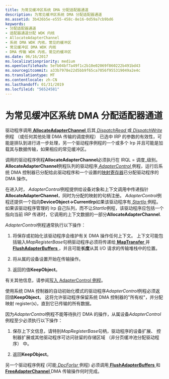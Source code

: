 ```yaml
---
title: 为常见缓冲区系统 DMA 分配适配器通道
description: 为常见缓冲区系统 DMA 分配适配器通道
ms.assetid: 3b426b5e-e555-458c-8e16-0d59a7cb9bd6
keywords:
- 分配适配器通道
- 适配器通道分配 WDK 内核
- AllocateAdapterChannel
- 系统 DMA WDK 内核，常见的缓冲区
- 常见缓冲区 DMA WDK 内核
- DMA 传输 WDK 内核，常见的缓冲区
ms.date: 06/16/2017
ms.localizationpriority: medium
ms.openlocfilehash: 5efb04bf7a49f1c2b10e02069f860222b491bd43
ms.sourcegitcommit: a33b7978e22d5bb9f65ca7056f955319049a2e4c
ms.translationtype: MT
ms.contentlocale: zh-CN
ms.lasthandoff: 01/31/2019
ms.locfileid: "56524581"
---
```

# <a name="allocating-an-adapter-channel-for-common-buffer-system-dma"></a>为常见缓冲区系统 DMA 分配适配器通道





驱动程序调用[ **AllocateAdapterChannel** ](https://msdn.microsoft.com/library/windows/hardware/ff540573)后其[ *DispatchRead* ](https://docs.microsoft.com/windows-hardware/drivers/ddi/content/wdm/nc-wdm-driver_dispatch)或[ *DispatchWrite* ](https://docs.microsoft.com/windows-hardware/drivers/ddi/content/wdm/nc-wdm-driver_dispatch)例程 （或任何其他处理 DMA 传输的调度例程） 已选中 IRP 的参数的有效性，可能是排队到进行进一步处理，另一个驱动程序例程的一个或多个 Irp 并且可能是加载其与数据传输，如果相应的常见缓冲区。

调用的驱动程序例程**AllocateAdapterChannel**必须执行在 IRQL = 调度\_级别。 **AllocateAdapterChannel**例程队列的驱动程序[ *AdapterControl* ](https://msdn.microsoft.com/library/windows/hardware/ff540504)例程，运行后系统 DMA 控制器已分配给此驱动程序和一个设置的[映射寄存器](map-registers.md)已分配驱动程序的 DMA 操作。

在进入时， *AdapterControl*例程提供给设备对象和上下文调用中传递指针**AllocateAdapterChannel**，同时为分配的映射的句柄注册。 *AdapterControl*例程还提供一个指向**DeviceObject-&gt;CurrentIrp**如果该驱动程序有[ *StartIo* ](https://msdn.microsoft.com/library/windows/hardware/ff563858)例程。 如果该驱动程序管理的 Irp 自己队列，而不让*StartIo*例程，该驱动程序应包括一个指向当前 IRP 传递时，它调用的上下文数据的一部分**AllocateAdapterChannel**.

*AdapterControl*例程通常执行以下操作：

1.  将保存或初始化该驱动程序会维护有关 DMA 操作任何上下文。 上下文可能包括输入*MapRegisterBase*句柄驱动程序必须将传递给[ **MapTransfer** ](https://msdn.microsoft.com/library/windows/hardware/ff554402)并[ **FlushAdapterBuffers** ](https://msdn.microsoft.com/library/windows/hardware/ff545917) ，并且可能**长度**从其 I/O 请求的传输堆栈中的位置。

2.  将从属的设备设置开始在传输操作。

3.  返回的值**KeepObject**。

有关其他信息，请参阅[写入 AdapterControl 例程](writing-adaptercontrol-routines.md)。

使用系统 DMA 控制器的自动初始化模式的驱动程序*AdapterControl*例程必须返回值**KeepObject**。 这将允许驱动程序保留系统 DMA 控制器的"所有权"，并分配映射 register(s)，直到它已传输的所有数据。

因为*AdapterControl*例程不能等待执行 DMA 的操作，从属设备*AdapterControl*例程至少必须执行以下操作：

1.  保存上下文信息，请特别*MapRegisterBase*句柄，驱动程序的设备扩展、 控制器扩展或其他驱动程序可访问驻留的存储区域 （非分页缓冲池分配驱动程序） 中。

2.  返回**KeepObject**。

另一个驱动程序例程 (可能[ *DpcForIsr* ](https://msdn.microsoft.com/library/windows/hardware/ff544079)例程) 必须调用[ **FlushAdapterBuffers** ](https://msdn.microsoft.com/library/windows/hardware/ff545917)和[ **FreeAdapterChannel** ](https://msdn.microsoft.com/library/windows/hardware/ff546507) DMA 传输操作何时完成。

 

 




